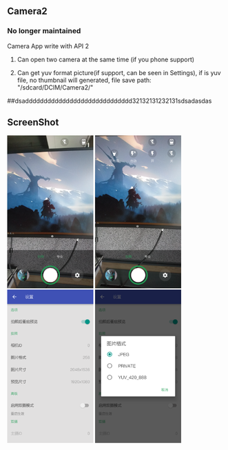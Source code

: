## Camera2

### No longer maintained

Camera App write with API 2

1. Can open two camera at the same time (if you phone support)

2. Can get yuv format picture(if support, can be seen in Settings), if is yuv file, no thumbnail will generated, file save path: "/sdcard/DCIM/Camera2/"

##dsaddddddddddddddddddddddddddddd32132131232131sdsadasdas
## ScreenShot

<img width="200" src="./img/intro_1.png"></img>
<img width="200" src="./img/intro_2.png"></img>
<img width="200" src="./img/intro_3.png"></img>
<img width="200" src="./img/intro_4.png"></img>


